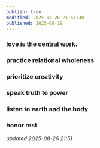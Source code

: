 ```yaml
---
publish: true
modified: 2025-08-26 21:51:30
published: 2025-08-19
---
```

### love is the central work.


### practice relational wholeness


### prioritize creativity


### speak truth to power


### listen to earth and the body


### honor rest

*updated 2025-08-26 21:51*
